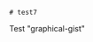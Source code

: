                                                                                                                                                                                                                                                                                                                                                                                                                                                                                                                                                    # test7
Test "graphical-gist"